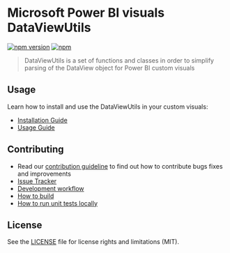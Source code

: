 # Microsoft Power BI visuals DataViewUtils
[![npm version](https://img.shields.io/npm/v/powerbi-visuals-utils-dataviewutils.svg)](https://www.npmjs.com/package/powerbi-visuals-utils-dataviewutils) [![npm](https://img.shields.io/npm/dm/powerbi-visuals-utils-dataviewutils.svg)](https://www.npmjs.com/package/powerbi-visuals-utils-dataviewutils)

> DataViewUtils is a set of functions and classes in order to simplify parsing of the DataView object for Power BI custom visuals

## Usage
Learn how to install and use the DataViewUtils in your custom visuals:
* [Installation Guide](./docs/usage/installation-guide.md)
* [Usage Guide](./docs/usage/usage-guide.md)

## Contributing
* Read our [contribution guideline](./CONTRIBUTING.md) to find out how to contribute bugs fixes and improvements
* [Issue Tracker](https://github.com/Microsoft/powerbi-visuals-utils-dataviewutils/issues)
* [Development workflow](./docs/dev/development-workflow.md)
* [How to build](./docs/dev/development-workflow.md#how-to-build)
* [How to run unit tests locally](./docs/dev/development-workflow.md#how-to-run-unit-tests-locally)

## License
See the [LICENSE](./LICENSE) file for license rights and limitations (MIT).